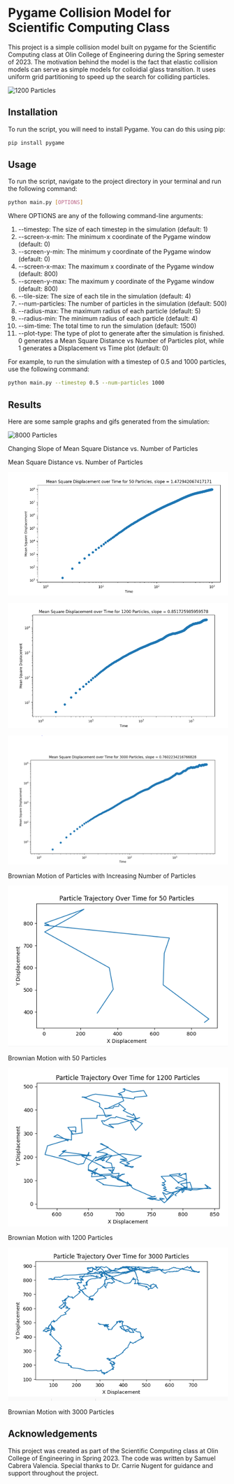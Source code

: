 # Pygame Collision Model for Scientific Computing Class

This project is a simple collision model built on pygame for the Scientific Computing class at Olin College of Engineering during the Spring semester of 2023. The motivation behind the model is the fact that elastic collision models can serve as simple models for colloidial glass transition. It uses uniform grid partitioning to speed up the search for colliding particles.

![1200 Particles](/pics/1200.gif)

## Installation
To run the script, you will need to install Pygame. You can do this using pip:

```bash
pip install pygame
```

## Usage
To run the script, navigate to the project directory in your terminal and run the following command:


```bash
python main.py [OPTIONS]
```
Where OPTIONS are any of the following command-line arguments:

<ol>
     <li>--timestep: The size of each timestep in the simulation (default: 1) </li>
 <li>--screen-x-min: The minimum x coordinate of the Pygame window (default: 0)
 <li>--screen-y-min: The minimum y coordinate of the Pygame window (default: 0)
 <li>--screen-x-max: The maximum x coordinate of the Pygame window (default: 800)
 <li>--screen-y-max: The maximum y coordinate of the Pygame window (default: 800)
 <li>--tile-size: The size of each tile in the simulation (default: 4)
 <li>--num-particles: The number of particles in the simulation (default: 500)
 <li>--radius-max: The maximum radius of each particle (default: 5)
 <li>--radius-min: The minimum radius of each particle (default: 4)
 <li>--sim-time: The total time to run the simulation (default: 1500)
 <li>--plot-type: The type of plot to generate after the simulation is finished. 
 0 generates a Mean Square Distance vs Number of Particles plot, while 1 generates a Displacement vs Time plot (default: 0)
</ol>


For example, to run the simulation with a timestep of 0.5 and 1000 particles, use the following command:

```bash
python main.py --timestep 0.5 --num-particles 1000
```
## Results
Here are some sample graphs and gifs generated from the simulation:



![8000 Particles](/pics/8000.gif)


Changing Slope of Mean Square Distance vs. Number of Particles

Mean Square Distance vs. Number of Particles

![Mean Square Distance vs. 50](/pics/msd50.PNG)

![Mean Square Distance vs. 1200](/pics/msd1200.PNG)

![Mean Square Distance vs. 3000](/pics/msd3000.PNG)


Brownian Motion of Particles with Increasing Number of Particles

![Brownian Motion 50 Particles](/pics/brownian_50.PNG)

Brownian Motion with 50 Particles

![Brownian Motion 1200 Particles](/pics/brownian_1200.png)

Brownian Motion with 1200 Particles

![Brownian Motion 3000 Particles](/pics/brownian_3000.PNG)

Brownian Motion with 3000 Particles

## Acknowledgements
This project was created as part of the Scientific Computing class at Olin College of Engineering in Spring 2023. The code was written by Samuel Cabrera Valencia. Special thanks to Dr. Carrie Nugent for guidance and support throughout the project.
